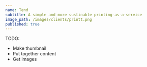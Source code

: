```yaml
---
name: Tend
subtitle: A simple and more sustinable printing-as-a-service
image_path: /images/clients/printt.png
published: true
---
```


TODO:
- Make thumbnail
- Put together content
- Get images